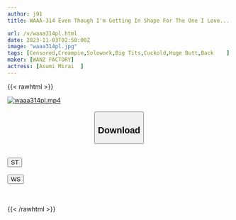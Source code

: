 ```yaml
---
author: j91
title: WAAA-314 Even Though I'm Getting In Shape For The One I Love... My Busty Wife Can't Stop Going To The Gym Because Her Trainer's Unparalleled Back Piston Is So Amazing. Her Sweaty Muscles Get Creampied! Tomorrow's Future

url: /v/waaa314pl.html
date: 2023-11-03T02:50:00Z
image: "waaa314pl.jpg"
tags: [Censored,Creampie,Solowork,Big Tits,Cuckold,Huge Butt,Back	 ]
maker: [WANZ FACTORY]
actress: [Asumi Mirai  ]
---
```



{{< rawhtml >}}

<div class="video" data-videoid="BOzM1dBvZoCyqkW">
    <a href="javascript:;">
        <img src="https://my.j91.asia/v/waaa314pl.jpg" width="WIDTH" height="HEIGHT" alt="waaa314pl.mp4" loading="lazy">
    </a>
</div>

<script type="text/javascript" src="https://j91.asia/asset/on-demand-st.js"></script>

<br>
  <link rel="stylesheet" href="https://j91.asia/asset/bs5.css">
  
  <center>
  <button class="btn btn-primary" type="button" data-bs-toggle="collapse" data-bs-target=".multi-collapse" aria-expanded="false" aria-controls="multiCollapseExample1 multiCollapseExample2"><h2>Download</h2></button></center>
</p>
<div class="row">
  <div class="col">
    <div class="collapse multi-collapse" id="multiCollapseExample1">
      <div class="card card-body">
	      	      <br>
<div class="buttons">  
<a href="https://streamtape.to/v/BOzM1dBvZoCyqkW"><button class="btn-hover color-3"><i class="fa fa-download"></i> ST</button></a></div>
    </div>
  </div>
</div>
  <div class="col">
    <div class="collapse multi-collapse" id="multiCollapseExample2">
      <div class="card card-body">
	      <br>
<div class="buttons">
    <a href="https://wolfstream.tv/zm8rkzi1n9hn"><button class="btn-hover color-9"><i class="fa fa-download"></i> WS</button></a></div>
<br><br>
      </div>
    </div>
  </div>
</div>

{{< /rawhtml >}}
